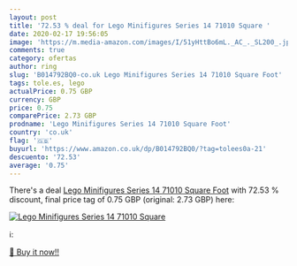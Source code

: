 ```yaml
---
layout: post
title: '72.53 % deal for Lego Minifigures Series 14 71010 Square '
date: 2020-02-17 19:56:05
image: 'https://m.media-amazon.com/images/I/51yHttBo6mL._AC_._SL200_.jpg'
comments: true
category: ofertas
author: ring
slug: 'B014792BQ0-co.uk Lego Minifigures Series 14 71010 Square Foot'
tags: tole.es, lego
actualPrice: 0.75 GBP
currency: GBP
price: 0.75
comparePrice: 2.73 GBP
prodname: 'Lego Minifigures Series 14 71010 Square Foot'
country: 'co.uk'
flag: '🇬🇧'
buyurl: 'https://www.amazon.co.uk/dp/B014792BQ0/?tag=tolees0a-21'
descuento: '72.53'
average: '0.75'
---
```


There's a deal [Lego Minifigures Series 14 71010 Square Foot](https://www.amazon.co.uk/dp/B014792BQ0/?tag=tolees0a-21)  with  72.53 % discount, final price tag of  0.75 GBP (original: 2.73 GBP) here:

[![Lego Minifigures Series 14 71010 Square ](https://m.media-amazon.com/images/I/51yHttBo6mL._AC_._SL200_.jpg)](https://www.amazon.co.uk/dp/B014792BQ0/?tag=tolees0a-21)

ℹ️:


[🛒 Buy it now!!](https://www.amazon.co.uk/dp/B014792BQ0/?tag=tolees0a-21)
